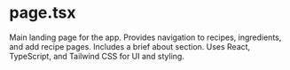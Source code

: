 # page.tsx

Main landing page for the app. Provides navigation to recipes, ingredients, and add recipe pages. Includes a brief about section. Uses React, TypeScript, and Tailwind CSS for UI and styling.
